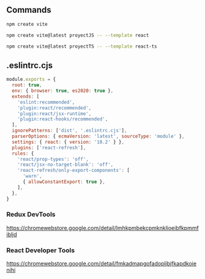 ## Commands

```bash
npm create vite

npm create vite@latest proyectJS -- --template react

npm create vite@latest proyectTS -- --template react-ts

```

## .eslintrc.cjs
```js
module.exports = {
  root: true,
  env: { browser: true, es2020: true },
  extends: [
    'eslint:recommended',
    'plugin:react/recommended',
    'plugin:react/jsx-runtime',
    'plugin:react-hooks/recommended',
  ],
  ignorePatterns: ['dist', '.eslintrc.cjs'],
  parserOptions: { ecmaVersion: 'latest', sourceType: 'module' },
  settings: { react: { version: '18.2' } },
  plugins: ['react-refresh'],
  rules: {
    'react/prop-types': 'off',
    'react/jsx-no-target-blank': 'off',
    'react-refresh/only-export-components': [
      'warn',
      { allowConstantExport: true },
    ],
  },
}

```

### Redux DevTools
https://chromewebstore.google.com/detail/lmhkpmbekcpmknklioeibfkpmmfibljd

### React Developer Tools
https://chromewebstore.google.com/detail/fmkadmapgofadopljbjfkapdkoienihi